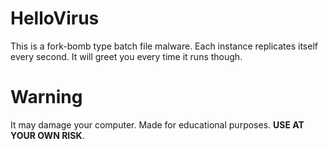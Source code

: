 # HelloVirus
This is a fork-bomb type batch file malware. Each instance replicates itself every second. It will greet you every time it runs though.
# Warning
It may damage your computer. Made for educational purposes. <b>USE AT YOUR OWN RISK</b>.
